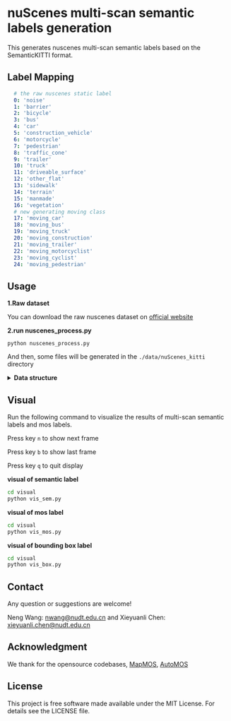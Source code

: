 # nuScenes multi-scan semantic labels generation

This  generates nuscenes multi-scan semantic labels based on the SemanticKITTI format.

## Label Mapping

```yaml
  # the raw nuscenes static label
  0: 'noise'
  1: 'barrier'
  2: 'bicycle'
  3: 'bus'
  4: 'car'
  5: 'construction_vehicle'
  6: 'motorcycle'
  7: 'pedestrian'
  8: 'traffic_cone'
  9: 'trailer'
  10: 'truck'
  11: 'driveable_surface'
  12: 'other_flat'
  13: 'sidewalk'
  14: 'terrain'
  15: 'manmade'
  16: 'vegetation'
  # new generating moving class
  17: 'moving_car'
  18: 'moving_bus'
  19: 'moving_truck'
  20: 'moving_construction'
  21: 'moving_trailer'
  22: 'moving_motorcyclist'
  23: 'moving_cyclist'
  24: 'moving_pedestrian'
```

## Usage

**1.Raw dataset**

You can download the raw nuscenes dataset on [official website](https://www.nuscenes.org/)

**2.run nuscenes_process.py**

```
python nuscenes_process.py
```

And then, some files will be generated in the `./data/nuScenes_kitti` directory

<details>
    <summary><strong>Data structure</strong></summary>

```yaml
└── nuScenes_kitti
  ├── train/           
  │   ├── 0001
  |   |	├── boundingbox  # bounding box label for keyframe
  |   | | ├── 000000.npy
  |   | | ├── 000001.npy
  |   | | └── ...
  |   |	├── labels   # multi-scan label for keyframe (class 0-24)
  |   | | ├── 000000.label
  |   | | ├── 000001.label
  |   |	| └── ...
  |   |	├── sem_labels   # single-scan label for keyframe (class 0-16)
  |   | | ├── 000000.label
  |   | | ├── 000001.label
  |   |	| └── ...
  |   |	├── velodyne   # LiDAR scan for keyframe 
  |   | | ├── 000000.bin
  |   | | ├── 000001.bin
  |   |	| └── ...
  |   |	├── poses.txt # poses for keyframe 
  |   ├── 0002
  |	  |	  ├── boundingbox
  |	  |	  ├── labels
  |	  |	  ├── sem_labels
  |	  |	  ├── velodyne
  |	  |	  ├── poses.txt
  |	  └── ...
  └──  val
    ├── 0003/ # for validation
  	└── ...
```

</details>  

## Visual

Run the following command to visualize the results of multi-scan semantic labels and mos labels.

Press key  `n`  to show next frame

Press key  `b`  to show last frame

Press key  `q`  to quit display

**visual of semantic label**

```bash
cd visual
python vis_sem.py
```

**visual of mos label**

```bash
cd visual
python vis_mos.py
```

**visual of bounding box label**

```bash
cd visual
python vis_box.py
```



## Contact

Any question or suggestions are welcome!

Neng Wang: nwang@nudt.edu.cn and Xieyuanli Chen: xieyuanli.chen@nudt.edu.cn

## Acknowledgment

We thank for the opensource codebases, [MapMOS](https://github.com/PRBonn/MapMOS.git), [AutoMOS](https://github.com/PRBonn/auto-mos.git)

## License

This project is free software made available under the MIT License. For details see the LICENSE file.

